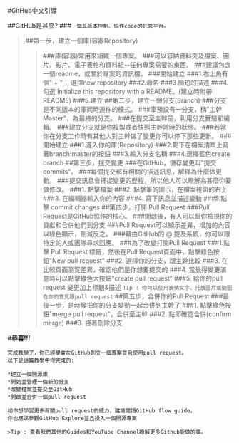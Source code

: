 #GitHub中文引導


##GitHub是甚麼?
###`一個具版本控制、協作code的託管平台。`


>##第一步，建立一個庫(容器Repository)
>>###庫(容器)常用來組織一個專案。
>>###可以容納資料夾及檔案、圖片、影片、電子表格和資料組--任何專案需要的東西。
>>###建議包含一個readme，或關於專案的資訊檔。
>>###開始建立
>>###1.右上角有個" + " ，選擇new repository
>>###2.命名
>>###3.簡短的描述
>>###4.勾選 Initialize this repository with a README。(建立時附帶README)
>>###5.建立
>##第二步，建立一個分支(Branch)
>>###分支是不同版本的庫同時運作的模式。
>>###庫預設有一分支，稱"主幹Master"，為最終的分支。
>>###在提交至主幹前，利用分支實驗和編輯。
>>###建立分支就是你複製或者快照主幹當時的狀態。
>>###若當你在分支工作時有其他人對主幹做了變更你可以停下那些更新。
>>###開始建立
>>###1.進入你的庫(Repository)
>>###2.點下在檔案清單上寫著branch:master的按鈕
>>###3.輸入分支名稱
>>###4.選擇藍色create branch
>##第三步，提交變更
>>###在GitHub，儲存變更叫"提交commits"。
>>###每個提交都有相關的描述訊息，解釋為什麼做更動。
>>###提交訊息會捕捉變更的歷程，所以他人可以瞭解為甚麼你要做修改。
>>###1. 點擊檔案
>>###2. 點擊筆的圖示，在檔案視窗的右上
>>###3. 在編輯器輸入你的內容
>>###4. 寫下訊息並描述變動
>>###5.點擊 commit changes 
>##第四步，打開 Pull Request
>>###Pull Request是GitHub協作的核心。
>>###開啟後，有人可以幫你檢視你的貢獻和合併他們到分支
>>###Pull Request可以顯示差異，增加的內容以綠色顯示，刪減反之。
>>###藉由GitHub的 @ 提及系統，你可以跟特定的人或團隊尋求回應。
>>###為了改變打開Pull Request
>>###1.點擊 Pull Request 標籤，然後在Pull Request頁面中，點擊綠色按鈕"New pull request"
>>###2. 選擇你的分支，跟主幹比較 
>>###3. 在比較頁面瀏覽差異，確認他們是你想要提交的
>>###4. 當覺得變更滿意時可以點擊綠色大按鈕"create pull request"
>>###5. 給你的pull request 變更加上標題&描述
`
Tip : 你可以使用表情文字、托放圖片或動圖在你的意見跟pull request
`
>##第五步，合併你的Pull Request
>>###最後一步，是時候把你的分支變動一起合併到主幹了
>>###1. 點擊綠色按鈕"merge pull request"，合併至主幹
>>###2. 點即確認合併(confirm merge)
>>###3. 接著刪除分支

#**恭喜!!!**
```
完成教學了，你已經學會在GitHub創立一個專案並且使用pull request。
以下是這篇教學中你完成的:
    
*建立一個開源庫
*開始並管理一個新的分支
*改變檔案並提交至GitHub
*開啟並合併一個pull request
     
如你想學習更多有關pull request的威力，建議閱讀GitHub flow guide。
你也應該參觀GitHub Explore並且投入一個開源專案
   
>Tip : 查看我們其他的Guides和YouTube Channel瞭解更多Github能做的事。
```
